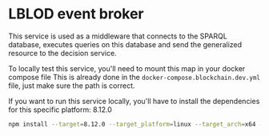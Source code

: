 # LBLOD event broker

This service is used as a middleware that connects to the SPARQL database, executes queries on this database and send the generalized resource to the decision service.

To locally test this service, you'll need to mount this map in your docker compose file
This is already done in the `docker-compose.blockchain.dev.yml` file, just make sure the path is correct.

If you want to run this service locally, you'll have to install the dependencies for this specific platform: 8.12.0
```bash
npm install --target=8.12.0 --target_platform=linux --target_arch=x64 --target_libc=musl .
```
